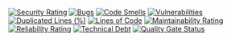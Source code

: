 [![Security Rating](https://sonarcloud.io/api/project_badges/measure?project=damiano96_uj-ebiznes-7&metric=security_rating)](https://sonarcloud.io/summary/new_code?id=KrzBan_ebiznes)
[![Bugs](https://sonarcloud.io/api/project_badges/measure?project=damiano96_uj-ebiznes-7&metric=bugs)](https://sonarcloud.io/summary/new_code?id=KrzBan_ebiznes)
[![Code Smells](https://sonarcloud.io/api/project_badges/measure?project=damiano96_uj-ebiznes-7&metric=code_smells)](https://sonarcloud.io/summary/new_code?id=KrzBan_ebiznes)
[![Vulnerabilities](https://sonarcloud.io/api/project_badges/measure?project=damiano96_uj-ebiznes-7&metric=vulnerabilities)](https://sonarcloud.io/summary/new_code?id=KrzBan_ebiznes)
[![Duplicated Lines (%)](https://sonarcloud.io/api/project_badges/measure?project=damiano96_uj-ebiznes-7&metric=duplicated_lines_density)](https://sonarcloud.io/summary/new_code?id=KrzBan_ebiznes)
[![Lines of Code](https://sonarcloud.io/api/project_badges/measure?project=damiano96_uj-ebiznes-7&metric=ncloc)](https://sonarcloud.io/summary/new_code?id=KrzBan_ebiznes)
[![Maintainability Rating](https://sonarcloud.io/api/project_badges/measure?project=damiano96_uj-ebiznes-7&metric=sqale_rating)](https://sonarcloud.io/summary/new_code?id=KrzBan_ebiznes)
[![Reliability Rating](https://sonarcloud.io/api/project_badges/measure?project=damiano96_uj-ebiznes-7&metric=reliability_rating)](https://sonarcloud.io/summary/new_code?id=KrzBan_ebiznes)
[![Technical Debt](https://sonarcloud.io/api/project_badges/measure?project=damiano96_uj-ebiznes-7&metric=sqale_index)](https://sonarcloud.io/summary/new_code?id=KrzBan_ebiznes)
[![Quality Gate Status](https://sonarcloud.io/api/project_badges/measure?project=damiano96_uj-ebiznes-7&metric=alert_status)](https://sonarcloud.io/summary/new_code?id=KrzBan_ebiznes)
